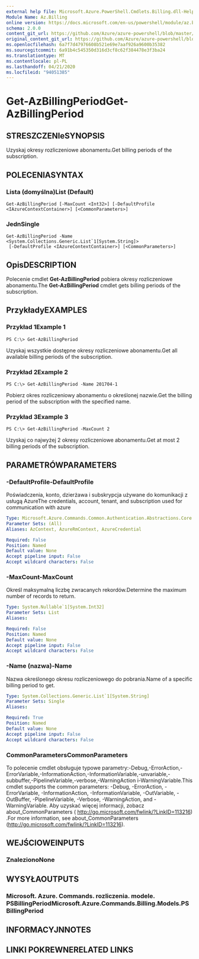 ```yaml
---
external help file: Microsoft.Azure.PowerShell.Cmdlets.Billing.dll-Help.xml
Module Name: Az.Billing
online version: https://docs.microsoft.com/en-us/powershell/module/az.billing/get-azbillingperiod
schema: 2.0.0
content_git_url: https://github.com/Azure/azure-powershell/blob/master/src/Billing/Billing/help/Get-AzBillingPeriod.md
original_content_git_url: https://github.com/Azure/azure-powershell/blob/master/src/Billing/Billing/help/Get-AzBillingPeriod.md
ms.openlocfilehash: 6a7f7d47976608b521e69e7aaf926a9600b35382
ms.sourcegitcommit: 6a91b4c545350d316d3cf8c62f384478e3f3ba24
ms.translationtype: MT
ms.contentlocale: pl-PL
ms.lasthandoff: 04/21/2020
ms.locfileid: "94051385"
---
```

# <span data-ttu-id="db9dc-101">Get-AzBillingPeriod</span><span class="sxs-lookup"><span data-stu-id="db9dc-101">Get-AzBillingPeriod</span></span>

## <span data-ttu-id="db9dc-102">STRESZCZENIe</span><span class="sxs-lookup"><span data-stu-id="db9dc-102">SYNOPSIS</span></span>
<span data-ttu-id="db9dc-103">Uzyskaj okresy rozliczeniowe abonamentu.</span><span class="sxs-lookup"><span data-stu-id="db9dc-103">Get billing periods of the subscription.</span></span>

## <span data-ttu-id="db9dc-104">POLECENIA</span><span class="sxs-lookup"><span data-stu-id="db9dc-104">SYNTAX</span></span>

### <span data-ttu-id="db9dc-105">Lista (domyślna)</span><span class="sxs-lookup"><span data-stu-id="db9dc-105">List (Default)</span></span>
```
Get-AzBillingPeriod [-MaxCount <Int32>] [-DefaultProfile <IAzureContextContainer>] [<CommonParameters>]
```

### <span data-ttu-id="db9dc-106">Jedn</span><span class="sxs-lookup"><span data-stu-id="db9dc-106">Single</span></span>
```
Get-AzBillingPeriod -Name <System.Collections.Generic.List`1[System.String]>
 [-DefaultProfile <IAzureContextContainer>] [<CommonParameters>]
```

## <span data-ttu-id="db9dc-107">Opis</span><span class="sxs-lookup"><span data-stu-id="db9dc-107">DESCRIPTION</span></span>
<span data-ttu-id="db9dc-108">Polecenie cmdlet **Get-AzBillingPeriod** pobiera okresy rozliczeniowe abonamentu.</span><span class="sxs-lookup"><span data-stu-id="db9dc-108">The **Get-AzBillingPeriod** cmdlet gets billing periods of the subscription.</span></span>

## <span data-ttu-id="db9dc-109">Przykłady</span><span class="sxs-lookup"><span data-stu-id="db9dc-109">EXAMPLES</span></span>

### <span data-ttu-id="db9dc-110">Przykład 1</span><span class="sxs-lookup"><span data-stu-id="db9dc-110">Example 1</span></span>
```
PS C:\> Get-AzBillingPeriod
```

<span data-ttu-id="db9dc-111">Uzyskaj wszystkie dostępne okresy rozliczeniowe abonamentu.</span><span class="sxs-lookup"><span data-stu-id="db9dc-111">Get all available billing periods of the subscription.</span></span>

### <span data-ttu-id="db9dc-112">Przykład 2</span><span class="sxs-lookup"><span data-stu-id="db9dc-112">Example 2</span></span>
```
PS C:\> Get-AzBillingPeriod -Name 201704-1
```

<span data-ttu-id="db9dc-113">Pobierz okres rozliczeniowy abonamentu o określonej nazwie.</span><span class="sxs-lookup"><span data-stu-id="db9dc-113">Get the billing period of the subscription with the specified name.</span></span>

### <span data-ttu-id="db9dc-114">Przykład 3</span><span class="sxs-lookup"><span data-stu-id="db9dc-114">Example 3</span></span>
```
PS C:\> Get-AzBillingPeriod -MaxCount 2
```

<span data-ttu-id="db9dc-115">Uzyskaj co najwyżej 2 okresy rozliczeniowe abonamentu.</span><span class="sxs-lookup"><span data-stu-id="db9dc-115">Get at most 2 billing periods of the subscription.</span></span>

## <span data-ttu-id="db9dc-116">PARAMETRÓW</span><span class="sxs-lookup"><span data-stu-id="db9dc-116">PARAMETERS</span></span>

### <span data-ttu-id="db9dc-117">-DefaultProfile</span><span class="sxs-lookup"><span data-stu-id="db9dc-117">-DefaultProfile</span></span>
<span data-ttu-id="db9dc-118">Poświadczenia, konto, dzierżawa i subskrypcja używane do komunikacji z usługą Azure</span><span class="sxs-lookup"><span data-stu-id="db9dc-118">The credentials, account, tenant, and subscription used for communication with azure</span></span>

```yaml
Type: Microsoft.Azure.Commands.Common.Authentication.Abstractions.Core.IAzureContextContainer
Parameter Sets: (All)
Aliases: AzContext, AzureRmContext, AzureCredential

Required: False
Position: Named
Default value: None
Accept pipeline input: False
Accept wildcard characters: False
```

### <span data-ttu-id="db9dc-119">-MaxCount</span><span class="sxs-lookup"><span data-stu-id="db9dc-119">-MaxCount</span></span>
<span data-ttu-id="db9dc-120">Określ maksymalną liczbę zwracanych rekordów.</span><span class="sxs-lookup"><span data-stu-id="db9dc-120">Determine the maximum number of records to return.</span></span>

```yaml
Type: System.Nullable`1[System.Int32]
Parameter Sets: List
Aliases:

Required: False
Position: Named
Default value: None
Accept pipeline input: False
Accept wildcard characters: False
```

### <span data-ttu-id="db9dc-121">-Name (nazwa)</span><span class="sxs-lookup"><span data-stu-id="db9dc-121">-Name</span></span>
<span data-ttu-id="db9dc-122">Nazwa określonego okresu rozliczeniowego do pobrania.</span><span class="sxs-lookup"><span data-stu-id="db9dc-122">Name of a specific billing period to get.</span></span>

```yaml
Type: System.Collections.Generic.List`1[System.String]
Parameter Sets: Single
Aliases:

Required: True
Position: Named
Default value: None
Accept pipeline input: False
Accept wildcard characters: False
```

### <span data-ttu-id="db9dc-123">CommonParameters</span><span class="sxs-lookup"><span data-stu-id="db9dc-123">CommonParameters</span></span>
<span data-ttu-id="db9dc-124">To polecenie cmdlet obsługuje typowe parametry:-Debug,-ErrorAction,-ErrorVariable,-InformationAction,-InformationVariable,-unvariable,-subbuffer,-PipelineVariable,-verbose,-WarningAction i-WarningVariable.</span><span class="sxs-lookup"><span data-stu-id="db9dc-124">This cmdlet supports the common parameters: -Debug, -ErrorAction, -ErrorVariable, -InformationAction, -InformationVariable, -OutVariable, -OutBuffer, -PipelineVariable, -Verbose, -WarningAction, and -WarningVariable.</span></span> <span data-ttu-id="db9dc-125">Aby uzyskać więcej informacji, zobacz about_CommonParameters ( http://go.microsoft.com/fwlink/?LinkID=113216) .</span><span class="sxs-lookup"><span data-stu-id="db9dc-125">For more information, see about_CommonParameters (http://go.microsoft.com/fwlink/?LinkID=113216).</span></span>

## <span data-ttu-id="db9dc-126">WEJŚCIOWE</span><span class="sxs-lookup"><span data-stu-id="db9dc-126">INPUTS</span></span>

### <span data-ttu-id="db9dc-127">Znaleziono</span><span class="sxs-lookup"><span data-stu-id="db9dc-127">None</span></span>

## <span data-ttu-id="db9dc-128">WYSYŁA</span><span class="sxs-lookup"><span data-stu-id="db9dc-128">OUTPUTS</span></span>

### <span data-ttu-id="db9dc-129">Microsoft. Azure. Commands. rozliczenia. modele. PSBillingPeriod</span><span class="sxs-lookup"><span data-stu-id="db9dc-129">Microsoft.Azure.Commands.Billing.Models.PSBillingPeriod</span></span>

## <span data-ttu-id="db9dc-130">INFORMACYJN</span><span class="sxs-lookup"><span data-stu-id="db9dc-130">NOTES</span></span>

## <span data-ttu-id="db9dc-131">LINKI POKREWNE</span><span class="sxs-lookup"><span data-stu-id="db9dc-131">RELATED LINKS</span></span>

